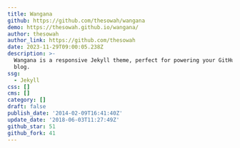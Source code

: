 ```yaml
---
title: Wangana
github: https://github.com/thesowah/wangana
demo: https://thesowah.github.io/wangana/
author: thesowah
author_link: https://github.com/thesowah
date: 2023-11-29T09:00:05.238Z
description: >-
  Wangana is a responsive Jekyll theme, perfect for powering your GitHub hosted
  blog.
ssg:
  - Jekyll
css: []
cms: []
category: []
draft: false
publish_date: '2014-02-09T16:41:40Z'
update_date: '2018-06-03T11:27:49Z'
github_star: 51
github_fork: 41
---
```

